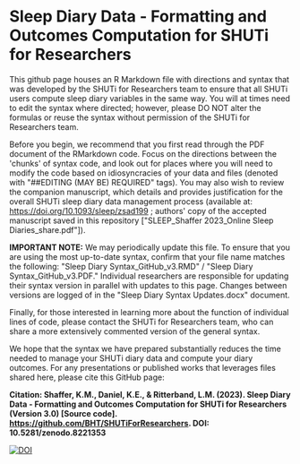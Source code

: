 # Sleep Diary Data - Formatting and Outcomes Computation for SHUTi for Researchers

This github page houses an R Markdown file with directions and syntax that was developed by the SHUTi for Researchers team to ensure that all SHUTi users compute sleep diary variables in the same way. You will at times need to edit the syntax where directed; however, please DO NOT alter the formulas or reuse the syntax without permission of the SHUTi for Researchers team. 

Before you begin, we recommend that you first read through the PDF document of the RMarkdown code. Focus on the directions between the 'chunks' of syntax code, and look out for places where you will need to modify the code based on idiosyncracies of your data and files (denoted with "##EDITING (MAY BE) REQUIRED" tags). You may also wish to review the companion manuscript, which details and provides justification for the overall SHUTi sleep diary data management process (available at: https://doi.org/10.1093/sleep/zsad199 ; authors' copy of the accepted manuscript saved in this repository ["SLEEP_Shaffer 2023_Online Sleep Diaries_share.pdf"]).

**IMPORTANT NOTE:** We may periodically update this file. To ensure that you are using the most up-to-date syntax, confirm that your file name matches the following: "Sleep Diary Syntax_GitHub_v3.RMD" / "Sleep Diary Syntax_GitHub_v3.PDF." Individual researchers are responsible for updating their syntax version in parallel with updates to this page. Changes between versions are logged of in the "Sleep Diary Syntax Updates.docx" document.

Finally, for those interested in learning more about the function of individual lines of code, please contact the SHUTi for Researchers team, who can share a more extensively commented version of the general syntax.

We hope that the syntax we have prepared substantially reduces the time needed to manage your SHUTi diary data and compute your diary outcomes. For any presentations or published works that leverages files shared here, please cite this GitHub page: 

**Citation: Shaffer, K.M., Daniel, K.E., & Ritterband, L.M.  (2023). Sleep Diary Data - Formatting and Outcomes Computation for SHUTi for Researchers (Version 3.0) [Source code]. https://github.com/BHT/SHUTiForResearchers. DOI: 10.5281/zenodo.8221353**

<a href="https://doi.org/10.5281/zenodo.8221353"><img src="https://zenodo.org/badge/DOI/10.5281/zenodo.8221353.svg" alt="DOI"></a>
